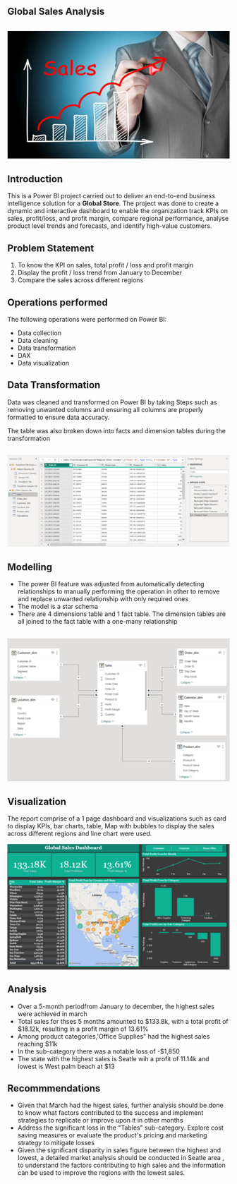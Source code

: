 ## Global Sales Analysis

![](CGsales.png)
---

## Introduction
This is a Power BI project carried out to deliver an end-to-end business intelligence solution for a **Global Store**. The project was done to create a dynamic and interactive dashboard to enable the organization track KPIs on sales, profit/loss, and profit margin, compare regional performance, analyse product level trends and forecasts, and identify high-value customers.

## Problem Statement
1.	To know the KPI on sales, total profit / loss and profit margin
2.	Display the profit / loss trend from January to December
3.	Compare the sales across different regions

## Operations performed
The following operations were performed on Power BI:
- Data collection
- Data cleaning
- Data transformation
- DAX
- Data visualization

## Data Transformation

Data was cleaned and transformed on Power BI by taking Steps such as removing unwanted columns and ensuring all columns are properly formatted to ensure data accuracy.

The table was also broken down into facts and dimension tables during the transformation


![](CGtransformation.png)
---
## Modelling
- The power BI feature was adjusted from automatically detecting relationships to manually performing the operation in other to remove and replace unwanted relationship with only required ones
- The model is a star schema
- There are 4 dimensions table and 1 fact table. The dimension tables are all joined to the fact table with a one-many relationship

![](CGModelling.png)
---

## Visualization

The report comprise of a 1 page dashboard and visualizations such as card to display KPIs, bar charts, table, Map with bubbles to display the sales across different regions and line chart were used.


![](CGdashboard.png)

## Analysis
- Over a 5-month periodfrom January to december, the highest sales were achieved in march
- Total sales for thses 5 months amounted to $133.8k, with a total profit of $18.12k, resulting in a profit margin of 13.61%
- Among product categories,'Office Supplies" had the highest sales reaching $11k
- In the sub-category there was a notable loss of -$1,850
- The state with the highest sales is Seatle wih a profit of 11.14k and lowest is West palm beach at $13

## Recommmendations
- Given that March had the higest sales, further analysis should be done to know what factors contributed to the success and implement strategies to replicate or improve upon it in other months
- Address the significant loss in the "Tables" sub-category. Explore cost saving measures or evaluate the product's pricing and marketing strategy to mitigate losses
- Given the significant disparity in sales figure between the highest and lowest, a detailed market analysis should be conducted in Seatle area , to understand the factors contributing to high sales and the information can be used to improve the regions with the lowest sales.





